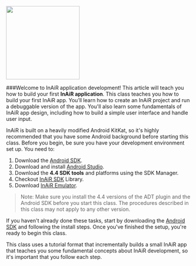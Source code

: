 <img src="http://inair.tv/wp-content/uploads/shared/android_inair.png" width="200"/>

###Welcome to InAiR application development!
This article will teach you how to build your first __InAiR application__. This class teaches you how to build your first InAiR app. You’ll learn how to create an InAiR project and run a debuggable version of the app. You'll also learn some fundamentals of InAiR app design, including how to build a simple user interface and handle user input.

InAiR is built on a heavily modified Android KitKat, so it's highly recommended that you have some Android background before starting this class. Before you begin, be sure you have your development environment set up. You need to:

1. Download the [Android SDK](http://developer.android.com/sdk/index.html).
2. Download and install [Android Studio](http://developer.android.com/sdk/installing/studio.html).
3. Download the **4.4 SDK tools** and platforms using the SDK Manager.
4. Checkout [InAiR SDK](https://github.com/seespace/InAiR-SDK) Library.
5. Download [InAiR Emulator](http://developer.inair.tv/upload_file/attachment/inair-image-arm.zip).

> Note: Make sure you install the 4.4 versions of the ADT plugin and the Android SDK before you start this class. The procedures described in this class may not apply to any other version.

If you haven't already done these tasks, start by downloading the [Android SDK](http://developer.android.com/sdk/index.html) and following the install steps. Once you've finished the setup, you're ready to begin this class.

This class uses a tutorial format that incrementally builds a small InAiR app that teaches you some fundamental concepts about InAiR development, so it's important that you follow each step.

